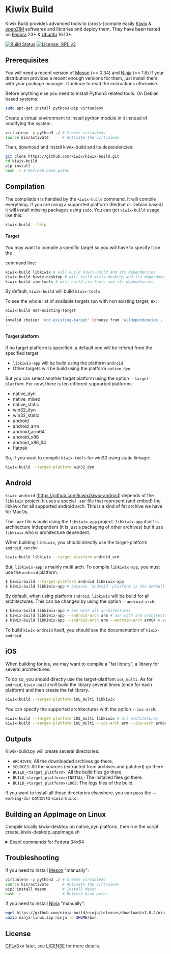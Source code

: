 # Kiwix Build

Kiwix Build provides advanced tools to (cross-)compile easily
[Kiwix](https://kiwix.org) & [openZIM](https://openzim.org) softwares
and libraries and deploy them. They have been tested on
[Fedora](https://getfedora.org) 23+ & [Ubuntu](https://ubuntu.com)
16.10+.

[![Build Status](https://github.com/kiwix/kiwix-build/workflows/CI/badge.svg?query=branch%3Amaster)](https://github.com/kiwix/kiwix-build/actions?query=branch%3Amaster)
[![License: GPL v3](https://img.shields.io/badge/License-GPLv3-blue.svg)](https://www.gnu.org/licenses/gpl-3.0)

Prerequisites
-------------

You will need a recent version of [Meson](https://mesonbuild.com/) (>=
0.34) and [Ninja](https://ninja-build.org) (>= 1.6) If your
distribution provides a recent enough versions for them, just install
them with your package manager. Continue to read the instructions
otherwise.

Before anything else you need to install Python3 related tools. On Debian
based systems:
```bash
sudo apt-get install python3-pip virtualenv
```

Create a virtual environment to install python module in it instead
of modifying the system.
```bash
virtualenv -p python3 ./ # Create virtualenv
source bin/activate      # Activate the virtualenv
```

Then, download and install kiwix-build and its dependencies:
```bash
git clone https://github.com/kiwix/kiwix-build.git
cd kiwix-build
pip install .
hash -r # Refresh bash paths
```

Compilation
-----------

The compilation is handled by the `kiwix-build` command. It will compile
everything. If you are using a supported platform (Redhat or Debian
based) it will install missing packages using `sudo`. You can get
`kiwix-build` usage like this:
```bash
kiwix-build --help
```

#### Target

You may want to compile a specific target so you will have to specify it on the

command line:
```bash
kiwix-build libkiwix # will build kiwix-build and its dependencies
kiwix-build kiwix-desktop # will build kiwix-desktop and its dependencies
kiwix-build zim-tools # will build zim-tools and its dependencies
```

By default, `kiwix-build` will build `kiwix-tools` .

To see the whole list of available targets run with non existing target, ex:

```bash
kiwix-build not-existing-target
...
invalid choice: 'not-existing-target' (choose from 'alldependencies', 'android-ndk',
...
```

#### Target platform

If no target platform is specified, a default one will be infered from
the specified target:
- `libkiwix-app` will be build using the platform `android`
- Other targets will be build using the platform `native_dyn`

But you can select another target platform using the option
`--target-platform`. For now, there is ten different supported
platforms:

- native_dyn
- native_mixed
- native_static
- win32_dyn
- win32_static
- android
- android_arm
- android_arm64
- android_x86
- android_x86_64
- flatpak

So, if you want to compile `kiwix-tools` for win32 using static linkage:
```bash
kiwix-build --target-platform win32_dyn
```

Android
-------

`kiwix-android` (https://github.com/kiwix/kiwix-android) depends of
the `libkiwix` project.
It uses a special `.aar` file that represent (and embed) the libkiwix for
all supported android arch. This is a kind of fat archive we have for MacOs.

The `.aar` file is build using the `libkiwix-app` project.
`libkiwix-app` itself is architecture independent (it is just a packaging of
other archives) but it use `libkiwix` who is architecture dependent.

When building `libkiwix`, you should directly use the
target-platform `android_<arch>`:
```bash
kiwix-build libkiwix --target-platform android_arm
```

But, `libkiwix-app` is mainly multi arch.
To compile `libkiwix-app`, you must use the `android` platform:
```bash
$ kiwix-build --target-platform android libkiwix-app
$ kiwix-build libkiwix-app # because `android` platform is the default for `libkiwix-app`
```

By default, when using platform `android`, `libkiwix` will be build for
all architectures. This can be changed by using the option `--android-arch`:
```bash
$ kiwix-build libkiwix-app # aar with all architectures
$ kiwix-build libkiwix-app --android-arch arm # aar with arm architecture
$ kiwix-build libkiwix-app --android-arch arm --android-arch arm64 # aan with arm and arm64 architectures
```

To build `kiwix-android` itself, you should see the documentation of `kiwix-android`.

iOS
---

When building for ios, we may want to compile a "fat library", a library
for several architectures.

To do so, you should directly use the target-platfrom `ios_multi`.
As for `android`, `kiwix-build` will build the library several times
(once for each platform) and then create the fat library.
```bash
kiwix-build --target-platform iOS_multi libkiwix
```

You can specify the supported architectures with the option `--ios-arch`:
```bash
kiwix-build --target-platform iOS_multi libkiwix # all architetures
kiwix-build --target-platform iOS_multi --ios-arch arm --ios-arch arm64 # arm and arm64 arch only
```

Outputs
-------

Kiwix-build.py will create several directories:
- `ARCHIVES`: All the downloaded archives go there.
- `SOURCES`: All the sources (extracted from archives and patched) go there.
- `BUILD_<target_platform>`: All the build files go there.
- `BUILD_<target_platform>/INSTALL`: The installed files go there.
- `BUILD_<target_platform>/LOGS`: The logs files of the build.

If you want to install all those directories elsewhere, you can pass the
`--working-dir` option to `kiwix-build`:


Building an AppImage on Linux
-----------------------------
Compile locally kiwix-desktop on native_dyn platform, then run the script create_kiwix-desktop_appImage.sh

<details>
  <summary>Exact commands for Fedora 34x64</summary>

```
Here are the exact commands (tested on clean Fedora 34x64):

sudo dnf install virtualenv ninja-build meson patch qmake-qt5 patchelf
cd ~
wget https://github.com/kiwix/kiwix-build/archive/refs/heads/master.zip
unzip master.zip
cd kiwix-build-master
virtualenv -p python3 ./
source bin/activate
pip install .
hash -r
export SKIP_BIG_MEMORY_TEST=1
kiwix-build --target-platform native_dyn kiwix-desktop
./scripts/create_kiwix-desktop_appImage.sh

The result: ~/kiwix-build-master/Kiwix--x86_64.AppImage
```

</details>

Troubleshooting
---------------

If you need to install [Meson](https://mesonbuild.com/) "manually":
```bash
virtualenv -p python3 ./ # Create virtualenv
source bin/activate      # Activate the virtualenv
pip3 install meson       # Install Meson
hash -r                  # Refresh bash paths
```

If you need to install [Ninja](https://ninja-build.org) "manually":
```bash
wget https://github.com/ninja-build/ninja/releases/download/v1.8.2/ninja-linux.zip
unzip ninja-linux.zip ninja -d $HOME/bin
```

License
-------

[GPLv3](https://www.gnu.org/licenses/gpl-3.0) or later, see
[LICENSE](LICENSE) for more details.
